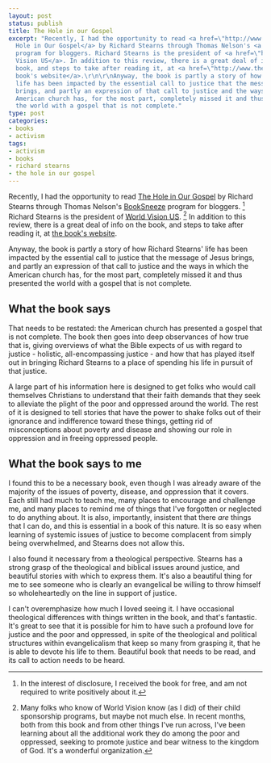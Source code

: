 ```yaml
---
layout: post
status: publish
title: The Hole in our Gospel
excerpt: "Recently, I had the opportunity to read <a href=\"http://www.amazon.com/gp/product/0849947006?ie=UTF8&amp;tag=jonathanstega-20&amp;linkCode=as2&amp;camp=1789&amp;creative=390957&amp;creativeASIN=0849947006\">The
  Hole in Our Gospel</a> by Richard Stearns through Thomas Nelson's <a href=\"http://booksneeze.com/\">BookSneeze</a>
  program for bloggers. Richard Stearns is the president of <a href=\"http://www.worldvision.org/\">World
  Vision US</a>. In addition to this review, there is a great deal of info on the
  book, and steps to take after reading it, at <a href=\"http://www.theholeinourgospel.com/\">the
  book's website</a>.\r\n\r\nAnyway, the book is partly a story of how Richard Stearns'
  life has been impacted by the essential call to justice that the message of Jesus
  brings, and partly an expression of that call to justice and the ways in which the
  American church has, for the most part, completely missed it and thus presented
  the world with a gospel that is not complete."
type: post
categories:
- books
- activism
tags:
- activism
- books
- richard stearns
- the hole in our gospel
---
```

Recently, I had the opportunity to read <a href="http://www.amazon.com/gp/product/0849947006?ie=UTF8&amp;tag=jonathanstega-20&amp;linkCode=as2&amp;camp=1789&amp;creative=390957&amp;creativeASIN=0849947006">The Hole in Our Gospel</a> by Richard Stearns through Thomas Nelson's <a href="http://booksneeze.com/">BookSneeze</a> program for bloggers. [^1] Richard Stearns is the president of <a href="http://www.worldvision.org/">World Vision US</a>. [^2] In addition to this review, there is a great deal of info on the book, and steps to take after reading it, at <a href="http://www.theholeinourgospel.com/">the book's website</a>.

Anyway, the book is partly a story of how Richard Stearns' life has been impacted by the essential call to justice that the message of Jesus brings, and partly an expression of that call to justice and the ways in which the American church has, for the most part, completely missed it and thus presented the world with a gospel that is not complete.
<h2>What the book says</h2>
That needs to be restated: the American church has presented a gospel that is not complete. The book then goes into deep observances of how true that is, giving overviews of what the Bible expects of us with regard to justice - holistic, all-encompassing justice - and how that has played itself out in bringing Richard Stearns to a place of spending his life in pursuit of that justice.

A large part of his information here is designed to get folks who would call themselves Christians to understand that their faith demands that they seek to alleviate the plight of the poor and oppressed around the world. The rest of it is designed to tell stories that have the power to shake folks out of their ignorance and indifference toward these things, getting rid of misconceptions about poverty and disease and showing our role in oppression and in freeing oppressed people.
<h2>What the book says to me</h2>
I found this to be a necessary book, even though I was already aware of the majority of the issues of poverty, disease, and oppression that it covers. Each still had much to teach me, many places to encourage and challenge me, and many places to remind me of things that I've forgotten or neglected to do anything about. It is also, importantly, insistent that there <em>are</em> things that I can do, and this is essential in a book of this nature. It is so easy when learning of systemic issues of justice to become complacent from simply being overwhelmed, and Stearns does not allow this.

I also found it necessary from a theological perspective. Stearns has a strong grasp of the theological and biblical issues around justice, and beautiful stories with which to express them. It's also a beautiful thing for me to see someone who is clearly an evangelical be willing to throw himself so wholeheartedly on the line in support of justice.

I can't overemphasize how much I loved seeing it. I have occasional theological differences with things written in the book, and that's fantastic. It's great to see that it is possible for him to have such a profound love for justice and the poor and oppressed, in spite of the theological and political structures within evangelicalism that keep so many from grasping it, that he is able to devote his life to them. Beautiful book that needs to be read, and its call to action needs to be heard.

[^1]: In the interest of disclosure, I received the book for free, and am not required to write positively about it.
[^2]: Many folks who know of World Vision know (as I did) of their child sponsorship programs, but maybe not much else. In recent months, both from this book and from other things I've run across, I've been learning about all the additional work they do among the poor and oppressed, seeking to promote justice and bear witness to the kingdom of God. It's a wonderful organization.